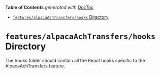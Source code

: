 <!-- START doctoc generated TOC please keep comment here to allow auto update -->
<!-- DON'T EDIT THIS SECTION, INSTEAD RE-RUN doctoc TO UPDATE -->

**Table of Contents** _generated with [DocToc](https://github.com/thlorenz/doctoc)_

- [`features/alpacaAchTransfers/hooks` Directory](#featuresalpacaachtransfershooks-directory)

<!-- END doctoc generated TOC please keep comment here to allow auto update -->

# `features/alpacaAchTransfers/hooks` Directory

The hooks folder should contain all the React hooks specific to the AlpacaAchTransfers feature.
